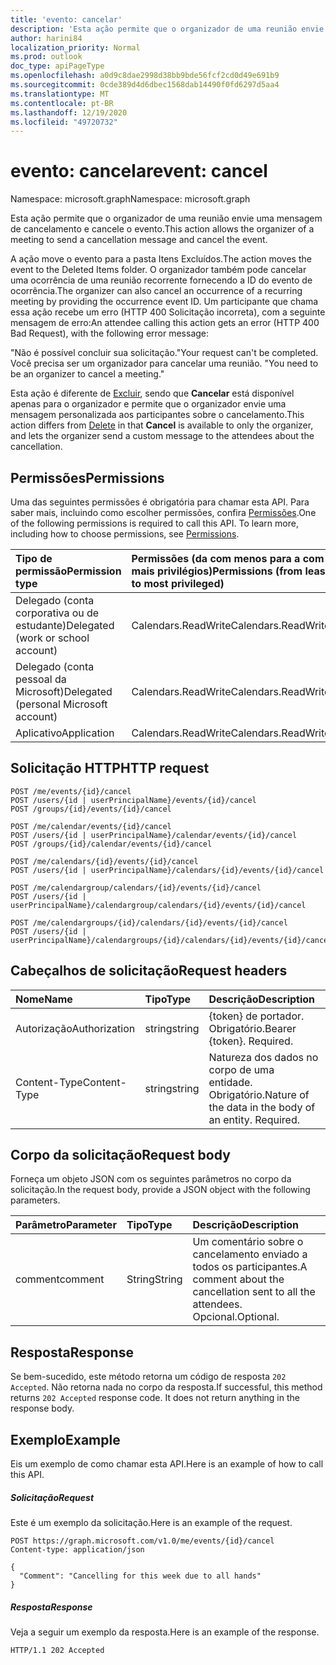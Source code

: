 ```yaml
---
title: 'evento: cancelar'
description: 'Esta ação permite que o organizador de uma reunião envie uma mensagem de cancelamento e cancele o evento. '
author: harini84
localization_priority: Normal
ms.prod: outlook
doc_type: apiPageType
ms.openlocfilehash: a0d9c8dae2998d38bb9bde56fcf2cd0d49e691b9
ms.sourcegitcommit: 0cde389d4d6dbec1568dab14490f0fd6297d5aa4
ms.translationtype: MT
ms.contentlocale: pt-BR
ms.lasthandoff: 12/19/2020
ms.locfileid: "49720732"
---
```

# <a name="event-cancel"></a><span data-ttu-id="e619f-103">evento: cancelar</span><span class="sxs-lookup"><span data-stu-id="e619f-103">event: cancel</span></span>

<span data-ttu-id="e619f-104">Namespace: microsoft.graph</span><span class="sxs-lookup"><span data-stu-id="e619f-104">Namespace: microsoft.graph</span></span>

<span data-ttu-id="e619f-105">Esta ação permite que o organizador de uma reunião envie uma mensagem de cancelamento e cancele o evento.</span><span class="sxs-lookup"><span data-stu-id="e619f-105">This action allows the organizer of a meeting to send a cancellation message and cancel the event.</span></span> 

<span data-ttu-id="e619f-106">A ação move o evento para a pasta Itens Excluídos.</span><span class="sxs-lookup"><span data-stu-id="e619f-106">The action moves the event to the Deleted Items folder.</span></span> <span data-ttu-id="e619f-107">O organizador também pode cancelar uma ocorrência de uma reunião recorrente fornecendo a ID do evento de ocorrência.</span><span class="sxs-lookup"><span data-stu-id="e619f-107">The organizer can also cancel an occurrence of a recurring meeting by providing the occurrence event ID.</span></span> <span data-ttu-id="e619f-108">Um participante que chama essa ação recebe um erro (HTTP 400 Solicitação incorreta), com a seguinte mensagem de erro:</span><span class="sxs-lookup"><span data-stu-id="e619f-108">An attendee calling this action gets an error (HTTP 400 Bad Request), with the following error message:</span></span>

<span data-ttu-id="e619f-109">"Não é possível concluir sua solicitação.</span><span class="sxs-lookup"><span data-stu-id="e619f-109">"Your request can't be completed.</span></span> <span data-ttu-id="e619f-110">Você precisa ser um organizador para cancelar uma reunião. "</span><span class="sxs-lookup"><span data-stu-id="e619f-110">You need to be an organizer to cancel a meeting."</span></span>

<span data-ttu-id="e619f-111">Esta ação é diferente de [Excluir](event-delete.md), sendo que **Cancelar** está disponível apenas para o organizador e permite que o organizador envie uma mensagem personalizada aos participantes sobre o cancelamento.</span><span class="sxs-lookup"><span data-stu-id="e619f-111">This action differs from [Delete](event-delete.md) in that **Cancel** is available to only the organizer, and lets the organizer send a custom message to the attendees about the cancellation.</span></span>

## <a name="permissions"></a><span data-ttu-id="e619f-112">Permissões</span><span class="sxs-lookup"><span data-stu-id="e619f-112">Permissions</span></span>
<span data-ttu-id="e619f-p103">Uma das seguintes permissões é obrigatória para chamar esta API. Para saber mais, incluindo como escolher permissões, confira [Permissões](/graph/permissions-reference).</span><span class="sxs-lookup"><span data-stu-id="e619f-p103">One of the following permissions is required to call this API. To learn more, including how to choose permissions, see [Permissions](/graph/permissions-reference).</span></span>

|<span data-ttu-id="e619f-115">Tipo de permissão</span><span class="sxs-lookup"><span data-stu-id="e619f-115">Permission type</span></span>      | <span data-ttu-id="e619f-116">Permissões (da com menos para a com mais privilégios)</span><span class="sxs-lookup"><span data-stu-id="e619f-116">Permissions (from least to most privileged)</span></span>              |
|:--------------------|:---------------------------------------------------------|
|<span data-ttu-id="e619f-117">Delegado (conta corporativa ou de estudante)</span><span class="sxs-lookup"><span data-stu-id="e619f-117">Delegated (work or school account)</span></span> | <span data-ttu-id="e619f-118">Calendars.ReadWrite</span><span class="sxs-lookup"><span data-stu-id="e619f-118">Calendars.ReadWrite</span></span>    |
|<span data-ttu-id="e619f-119">Delegado (conta pessoal da Microsoft)</span><span class="sxs-lookup"><span data-stu-id="e619f-119">Delegated (personal Microsoft account)</span></span> | <span data-ttu-id="e619f-120">Calendars.ReadWrite</span><span class="sxs-lookup"><span data-stu-id="e619f-120">Calendars.ReadWrite</span></span>    |
|<span data-ttu-id="e619f-121">Aplicativo</span><span class="sxs-lookup"><span data-stu-id="e619f-121">Application</span></span> | <span data-ttu-id="e619f-122">Calendars.ReadWrite</span><span class="sxs-lookup"><span data-stu-id="e619f-122">Calendars.ReadWrite</span></span> |

## <a name="http-request"></a><span data-ttu-id="e619f-123">Solicitação HTTP</span><span class="sxs-lookup"><span data-stu-id="e619f-123">HTTP request</span></span>
<!-- { "blockType": "ignored" } -->
```http
POST /me/events/{id}/cancel
POST /users/{id | userPrincipalName}/events/{id}/cancel
POST /groups/{id}/events/{id}/cancel

POST /me/calendar/events/{id}/cancel
POST /users/{id | userPrincipalName}/calendar/events/{id}/cancel
POST /groups/{id}/calendar/events/{id}/cancel

POST /me/calendars/{id}/events/{id}/cancel
POST /users/{id | userPrincipalName}/calendars/{id}/events/{id}/cancel

POST /me/calendargroup/calendars/{id}/events/{id}/cancel
POST /users/{id | userPrincipalName}/calendargroup/calendars/{id}/events/{id}/cancel

POST /me/calendargroups/{id}/calendars/{id}/events/{id}/cancel
POST /users/{id | userPrincipalName}/calendargroups/{id}/calendars/{id}/events/{id}/cancel
```
## <a name="request-headers"></a><span data-ttu-id="e619f-124">Cabeçalhos de solicitação</span><span class="sxs-lookup"><span data-stu-id="e619f-124">Request headers</span></span>
| <span data-ttu-id="e619f-125">Nome</span><span class="sxs-lookup"><span data-stu-id="e619f-125">Name</span></span>       | <span data-ttu-id="e619f-126">Tipo</span><span class="sxs-lookup"><span data-stu-id="e619f-126">Type</span></span> | <span data-ttu-id="e619f-127">Descrição</span><span class="sxs-lookup"><span data-stu-id="e619f-127">Description</span></span>|
|:---------------|:--------|:----------|
| <span data-ttu-id="e619f-128">Autorização</span><span class="sxs-lookup"><span data-stu-id="e619f-128">Authorization</span></span>  | <span data-ttu-id="e619f-129">string</span><span class="sxs-lookup"><span data-stu-id="e619f-129">string</span></span>  | <span data-ttu-id="e619f-p104">{token} de portador. Obrigatório.</span><span class="sxs-lookup"><span data-stu-id="e619f-p104">Bearer {token}. Required.</span></span> |
| <span data-ttu-id="e619f-132">Content-Type</span><span class="sxs-lookup"><span data-stu-id="e619f-132">Content-Type</span></span> | <span data-ttu-id="e619f-133">string</span><span class="sxs-lookup"><span data-stu-id="e619f-133">string</span></span>  | <span data-ttu-id="e619f-p105">Natureza dos dados no corpo de uma entidade. Obrigatório.</span><span class="sxs-lookup"><span data-stu-id="e619f-p105">Nature of the data in the body of an entity. Required.</span></span> |

## <a name="request-body"></a><span data-ttu-id="e619f-136">Corpo da solicitação</span><span class="sxs-lookup"><span data-stu-id="e619f-136">Request body</span></span>
<span data-ttu-id="e619f-137">Forneça um objeto JSON com os seguintes parâmetros no corpo da solicitação.</span><span class="sxs-lookup"><span data-stu-id="e619f-137">In the request body, provide a JSON object with the following parameters.</span></span>

| <span data-ttu-id="e619f-138">Parâmetro</span><span class="sxs-lookup"><span data-stu-id="e619f-138">Parameter</span></span>    | <span data-ttu-id="e619f-139">Tipo</span><span class="sxs-lookup"><span data-stu-id="e619f-139">Type</span></span>   |<span data-ttu-id="e619f-140">Descrição</span><span class="sxs-lookup"><span data-stu-id="e619f-140">Description</span></span>|
|:---------------|:--------|:----------|
|<span data-ttu-id="e619f-141">comment</span><span class="sxs-lookup"><span data-stu-id="e619f-141">comment</span></span>|<span data-ttu-id="e619f-142">String</span><span class="sxs-lookup"><span data-stu-id="e619f-142">String</span></span>|<span data-ttu-id="e619f-143">Um comentário sobre o cancelamento enviado a todos os participantes.</span><span class="sxs-lookup"><span data-stu-id="e619f-143">A comment about the cancellation sent to all the attendees.</span></span> <span data-ttu-id="e619f-144">Opcional.</span><span class="sxs-lookup"><span data-stu-id="e619f-144">Optional.</span></span>|

## <a name="response"></a><span data-ttu-id="e619f-145">Resposta</span><span class="sxs-lookup"><span data-stu-id="e619f-145">Response</span></span>

<span data-ttu-id="e619f-p107">Se bem-sucedido, este método retorna um código de resposta `202 Accepted`. Não retorna nada no corpo da resposta.</span><span class="sxs-lookup"><span data-stu-id="e619f-p107">If successful, this method returns `202 Accepted` response code. It does not return anything in the response body.</span></span>

## <a name="example"></a><span data-ttu-id="e619f-148">Exemplo</span><span class="sxs-lookup"><span data-stu-id="e619f-148">Example</span></span>
<span data-ttu-id="e619f-149">Eis um exemplo de como chamar esta API.</span><span class="sxs-lookup"><span data-stu-id="e619f-149">Here is an example of how to call this API.</span></span>
##### <a name="request"></a><span data-ttu-id="e619f-150">Solicitação</span><span class="sxs-lookup"><span data-stu-id="e619f-150">Request</span></span>
<span data-ttu-id="e619f-151">Este é um exemplo da solicitação.</span><span class="sxs-lookup"><span data-stu-id="e619f-151">Here is an example of the request.</span></span>

<!-- {
  "blockType": "request",
  "name": "event_cancel"
}-->
```http
POST https://graph.microsoft.com/v1.0/me/events/{id}/cancel
Content-type: application/json

{
  "Comment": "Cancelling for this week due to all hands"
}
```


##### <a name="response"></a><span data-ttu-id="e619f-152">Resposta</span><span class="sxs-lookup"><span data-stu-id="e619f-152">Response</span></span>
<span data-ttu-id="e619f-153">Veja a seguir um exemplo da resposta.</span><span class="sxs-lookup"><span data-stu-id="e619f-153">Here is an example of the response.</span></span>
<!-- {
  "blockType": "response",
  "truncated": true
} -->
```http
HTTP/1.1 202 Accepted
```

<!-- uuid: 8fcb5dbc-d5aa-4681-8e31-b001d5168d79
2015-10-25 14:57:30 UTC -->
<!--
{
  "type": "#page.annotation",
  "description": "event: cancel",
  "keywords": "",
  "section": "documentation",
  "tocPath": "",
  "suppressions": [
  ]
}
-->
